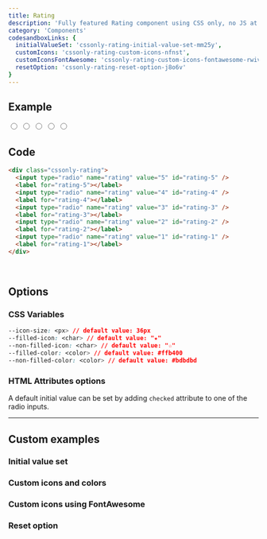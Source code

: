```yaml
---
title: Rating
description: 'Fully featured Rating component using CSS only, no JS at all'
category: 'Components'
codesandboxLinks: {
  initialValueSet: 'cssonly-rating-initial-value-set-mm25y',
  customIcons: 'cssonly-rating-custom-icons-nfnst',
  customIconsFontAwesome: 'cssonly-rating-custom-icons-fontawesome-rwivm',
  resetOption: 'cssonly-rating-reset-option-j8o6v'
}
---
```


## Example
<div class="p-10 text-center">
  <div class="cssonly-rating">
    <input type="radio" name="rating" value="5" id="rating-5" />
    <label for="rating-5"></label>
    <input type="radio" name="rating" value="4" id="rating-4" />
    <label for="rating-4"></label>
    <input type="radio" name="rating" value="3" id="rating-3" />
    <label for="rating-3"></label>
    <input type="radio" name="rating" value="2" id="rating-2" />
    <label for="rating-2"></label>
    <input type="radio" name="rating" value="1" id="rating-1" />
    <label for="rating-1"></label>
  </div>
</div>

## Code
```html
<div class="cssonly-rating">
  <input type="radio" name="rating" value="5" id="rating-5" />
  <label for="rating-5"></label>
  <input type="radio" name="rating" value="4" id="rating-4" />
  <label for="rating-4"></label>
  <input type="radio" name="rating" value="3" id="rating-3" />
  <label for="rating-3"></label>
  <input type="radio" name="rating" value="2" id="rating-2" />
  <label for="rating-2"></label>
  <input type="radio" name="rating" value="1" id="rating-1" />
  <label for="rating-1"></label>
</div>
```
<br>

## Options

### CSS Variables
```css
--icon-size: <px> // default value: 36px
--filled-icon: <char> // default value: "★"
--non-filled-icon: <char> // default value: "☆"
--filled-color: <color> // default value: #ffb400
--non-filled-color: <color> // default value: #bdbdbd
```

### HTML Attributes options

<d-alert type="info">

A default initial value can be set by adding `checked` attribute to one of the radio inputs.

</d-alert>

---

## Custom examples

### Initial value set
<app-code-sandbox :url="codesandboxLinks.initialValueSet" iframe-height="140px"></app-code-sandbox>

### Custom icons and colors
<app-code-sandbox :url="codesandboxLinks.customIcons" iframe-height="140px"></app-code-sandbox>

### Custom icons using FontAwesome
<app-code-sandbox :url="codesandboxLinks.customIconsFontAwesome" iframe-height="140px"></app-code-sandbox>

### Reset option
<app-code-sandbox :url="codesandboxLinks.resetOption" iframe-height="140px"></app-code-sandbox>

<style>
  .dark .cssonly-rating {
    --non-filled-color: rgb(209, 213, 219);
  }
</style>
